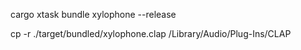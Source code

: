 cargo xtask bundle xylophone --release

cp -r ./target/bundled/xylophone.clap /Library/Audio/Plug-Ins/CLAP
